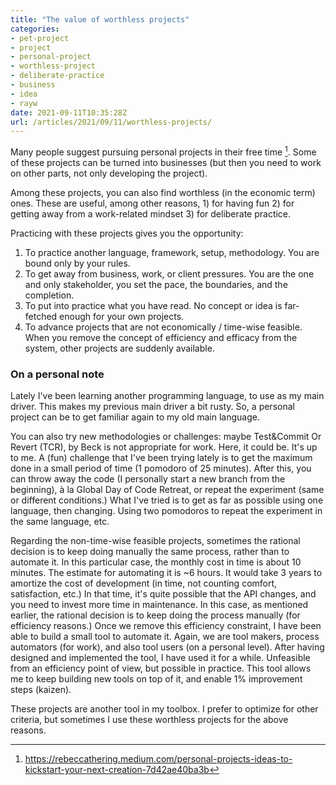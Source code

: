 ```yaml
---
title: "The value of worthless projects"
categories:
- pet-project
- project
- personal-project
- worthless-project
- deliberate-practice
- business
- idea
- rayw
date: 2021-09-11T10:35:28Z
url: /articles/2021/09/11/worthless-projects/
---
```


Many people suggest pursuing personal projects in their free time [^1]. Some of these projects can be turned into businesses (but then you need to work on other parts, not only developing the project).

[^1]: https://rebeccathering.medium.com/personal-projects-ideas-to-kickstart-your-next-creation-7d42ae40ba3b

Among these projects, you can also find worthless (in the economic term) ones. These are useful, among other reasons, 1) for having fun 2) for getting away from a work-related mindset 3) for deliberate practice.

Practicing with these projects gives you the opportunity:

1. To practice another language, framework, setup, methodology. You are bound only by your rules.
1. To get away from business, work, or client pressures. You are the one and only stakeholder, you set the pace, the boundaries, and the completion.
1. To put into practice what you have read. No concept or idea is far-fetched enough for your own projects.
1. To advance projects that are not economically / time-wise feasible. When you remove the concept of efficiency and efficacy from the system, other projects are suddenly available.


### On a personal note

Lately I've been learning another programming language, to use as my main driver. This makes my previous main driver a bit rusty. So, a personal project can be to get familiar again to my old main language.

You can also try new methodologies or challenges: maybe Test&Commit Or Revert (TCR), by Beck is not appropriate for work. Here, it could be. It's up to me. A (fun) challenge that I've been trying lately is to get the maximum done in a small period of time (1 pomodoro of 25 minutes). After this, you can throw away the code (I personally start a new branch from the beginning), à la Global Day of Code Retreat, or repeat the experiment (same or different conditions.) What I've tried is to get as far as possible using one language, then changing. Using two pomodoros to repeat the experiment in the same language, etc.

Regarding the non-time-wise feasible projects, sometimes the rational decision is to keep doing manually the same process, rather than to automate it. In this particular case, the monthly cost in time is about 10 minutes. The estimate for automating it is ~6 hours. It would take 3 years to amortize the cost of development (in time, not counting comfort, satisfaction, etc.) In that time, it's quite possible that the API changes, and you need to invest more time in maintenance. In this case, as mentioned earlier, the rational decision is to keep doing the process manually (for efficiency reasons.) Once we remove this efficiency constraint, I have been able to build a small tool to automate it. Again, we are tool makers, process automators (for work), and also tool users (on a personal level). After having designed and implemented the tool, I have used it for a while. Unfeasible from an efficiency point of view, but possible in practice. This tool allows me to keep building new tools on top of it, and enable 1% improvement steps (kaizen).

These projects are another tool in my toolbox. I prefer to optimize for other criteria, but sometimes I use these worthless projects for the above reasons.

